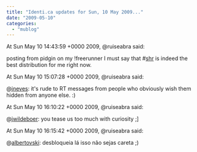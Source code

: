 ```yaml
---
title: "Identi.ca updates for Sun, 10 May 2009..."
date: "2009-05-10"
categories: 
  - "mublog"
---
```


At Sun May 10 14:43:59 +0000 2009, @ruiseabra said:

posting from pidgin on my !freerunner I must say that #[shr](http://identi.ca/tag/shr) is indeed the best distribution for me right now.

At Sun May 10 15:07:28 +0000 2009, @ruiseabra said:

@[jneves](http://identi.ca/jneves): it's rude to RT messages from people who obviously wish them hidden from anyone else. :)

At Sun May 10 16:10:22 +0000 2009, @ruiseabra said:

@[jwildeboer](http://identi.ca/jwildeboer): you tease us too much with curiosity ;\]

At Sun May 10 16:15:42 +0000 2009, @ruiseabra said:

@[albertovski](http://identi.ca/albertovski): desbloqueia lá isso não sejas careta ;)
